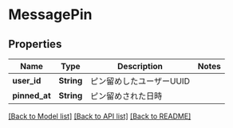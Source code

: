 # MessagePin

## Properties

Name | Type | Description | Notes
------------ | ------------- | ------------- | -------------
**user_id** | **String** | ピン留めしたユーザーUUID | 
**pinned_at** | **String** | ピン留めされた日時 | 

[[Back to Model list]](../README.md#documentation-for-models) [[Back to API list]](../README.md#documentation-for-api-endpoints) [[Back to README]](../README.md)


